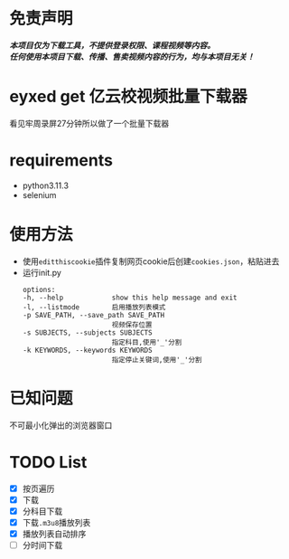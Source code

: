 # 免责声明
***本项目仅为下载工具，不提供登录权限、课程视频等内容。<br>
任何使用本项目下载、传播、售卖视频内容的行为，均与本项目无关！***
# eyxed get 亿云校视频批量下载器
看见牢周录屏27分钟所以做了一个批量下载器
# requirements
- python3.11.3
- selenium
# 使用方法
- 使用`editthiscookie`插件复制网页cookie后创建`cookies.json`，粘贴进去
- 运行init.py
  ```
  options:
  -h, --help            show this help message and exit
  -l, --listmode        启用播放列表模式
  -p SAVE_PATH, --save_path SAVE_PATH
                        视频保存位置
  -s SUBJECTS, --subjects SUBJECTS
                        指定科目,使用'_'分割
  -k KEYWORDS, --keywords KEYWORDS
                        指定停止关键词,使用'_'分割
  ```
# 已知问题
不可最小化弹出的浏览器窗口
# TODO List
- [x] 按页遍历
- [x] 下载
- [x] 分科目下载
- [x] 下载`.m3u8`播放列表
- [x] 播放列表自动排序
- [ ] 分时间下载
